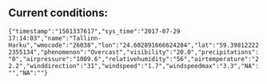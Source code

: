 ## Current conditions: 
 ``` {"timestamp":"1501337617","sys_time":"2017-07-29 17:14:03","name":"Tallinn-Harku","wmocode":"26038","lon":"24.602891666624284","lat":"59.398122222355134","phenomenon":"Overcast","visibility":"20.0","precipitations":"0","airpressure":"1009.6","relativehumidity":"56","airtemperature":"22.2","winddirection":"31","windspeed":"1.7","windspeedmax":"3.3","NA":"","NA":""} ```
